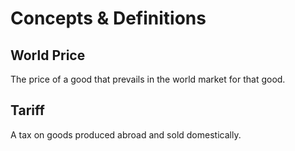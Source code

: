 # Concepts & Definitions

## World Price

The price of a good that prevails in the world market for that good.

## Tariff

A tax on goods produced abroad and sold domestically.